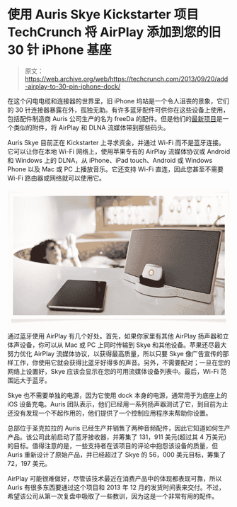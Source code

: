 # 使用 Auris Skye Kickstarter 项目 TechCrunch 将 AirPlay 添加到您的旧 30 针 iPhone 基座

> 原文：<https://web.archive.org/web/https://techcrunch.com/2013/09/20/add-airplay-to-30-pin-iphone-dock/>

在这个闪电电缆和连接器的世界里，旧 iPhone 坞站是一个令人沮丧的景象，它们的 30 针连接器暴露在外，孤独无助。有许多蓝牙配件可供你在这些设备上使用，包括配件制造商 Auris 公司生产的名为 freeDa 的配件。但是他们的[最新项目](https://web.archive.org/web/20221005160312/http://www.kickstarter.com/projects/auris/auris-skye-wifi-for-your-dock?ref=category)是一个类似的附件，将 AirPlay 和 DLNA 流媒体带到那些码头。

Auris Skye 目前正在 Kickstarter 上寻求资金，并通过 Wi-Fi 而不是蓝牙连接。它可以让你在本地 Wi-Fi 网络上，使用苹果专有的 AirPlay 流媒体协议或 Android 和 Windows 上的 DLNA，从 iPhone、iPad touch、Android 或 Windows Phone 以及 Mac 或 PC 上播放音乐。它还支持 Wi-Fi 直连，因此您甚至不需要 Wi-Fi 路由器或网络就可以使用它。

[![skye](img/f157742973cfa441057fd9b30b899c8f.png)](https://web.archive.org/web/20221005160312/https://beta.techcrunch.com/wp-content/uploads/2013/09/skye.jpg) 通过蓝牙使用 AirPlay 有几个好处。首先，如果你家里有其他 AirPlay 扬声器和立体声设备，你可以从 Mac 或 PC 上同时传输到 Skye 和其他设备。苹果还尽最大努力优化 AirPlay 流媒体协议，以获得最高质量，所以只要 Skye 像广告宣传的那样工作，你使用它就会获得比蓝牙好得多的声音。另外，不需要配对；一旦在您的网络上设置好，Skye 应该会显示在您的可用流媒体设备列表中。最后，Wi-Fi 范围远大于蓝牙。

Skye 也不需要单独的电源，因为它使用 dock 本身的电源，通常用于为底座上的 iOS 设备充电。Auris 团队表示，他们已经用一系列扬声器测试了它，到目前为止还没有发现一个不起作用的，他们提供了一个控制应用程序来帮助你设置。

总部位于圣克拉拉的 Auris 已经生产并销售了两种音频配件，因此它知道如何生产产品。该公司此前启动了蓝牙接收器，并筹集了 131，911 美元(超过其 4 万美元)的目标。值得注意的是，一些支持者在该项目的评论中抱怨该设备的质量，但 Auris 重新设计了原始产品，并已经超过了 Skye 的 56，000 美元目标，筹集了 72，197 美元。

AirPlay 可能很难做好，尽管该技术最近在消费产品中的体现都表现可靠，所以 Auris 有很多东西要通过这个项目和 2013 年 12 月的发货时间表来交付。不过，希望该公司从第一次复盘中吸取了一些教训，因为这是一个非常有用的配件。